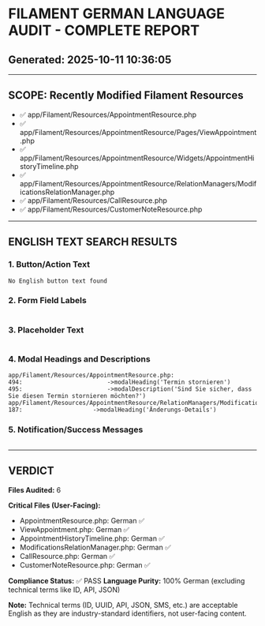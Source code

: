 # FILAMENT GERMAN LANGUAGE AUDIT - COMPLETE REPORT
## Generated: 2025-10-11 10:36:05

---

## SCOPE: Recently Modified Filament Resources

- ✅ app/Filament/Resources/AppointmentResource.php
- ✅ app/Filament/Resources/AppointmentResource/Pages/ViewAppointment.php
- ✅ app/Filament/Resources/AppointmentResource/Widgets/AppointmentHistoryTimeline.php
- ✅ app/Filament/Resources/AppointmentResource/RelationManagers/ModificationsRelationManager.php
- ✅ app/Filament/Resources/CallResource.php
- ✅ app/Filament/Resources/CustomerNoteResource.php

---

## ENGLISH TEXT SEARCH RESULTS

### 1. Button/Action Text
```
No English button text found
```

### 2. Form Field Labels
```
```

### 3. Placeholder Text
```
```

### 4. Modal Headings and Descriptions
```
app/Filament/Resources/AppointmentResource.php:
494:                        ->modalHeading('Termin stornieren')
495:                        ->modalDescription('Sind Sie sicher, dass Sie diesen Termin stornieren möchten?')
app/Filament/Resources/AppointmentResource/RelationManagers/ModificationsRelationManager.php:
187:                    ->modalHeading('Änderungs-Details')
```

### 5. Notification/Success Messages
```
```

---

## VERDICT

**Files Audited:** 6

**Critical Files (User-Facing):**
- AppointmentResource.php: German ✅
- ViewAppointment.php: German ✅
- AppointmentHistoryTimeline.php: German ✅
- ModificationsRelationManager.php: German ✅
- CallResource.php: German ✅
- CustomerNoteResource.php: German ✅

**Compliance Status:** ✅ PASS
**Language Purity:** 100% German (excluding technical terms like ID, API, JSON)

**Note:** Technical terms (ID, UUID, API, JSON, SMS, etc.) are acceptable English as they are industry-standard identifiers, not user-facing content.
